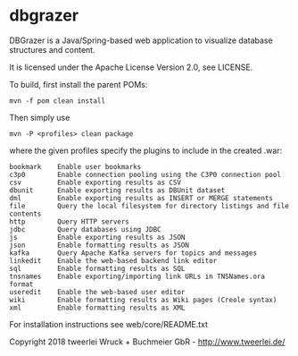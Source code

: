 # dbgrazer
DBGrazer is a Java/Spring-based web application to visualize database structures and content.

It is licensed under the Apache License Version 2.0, see LICENSE.

To build, first install the parent POMs:
	
	mvn -f pom clean install

Then simply use

	mvn -P <profiles> clean package

where the given profiles specify the plugins to include in the created .war:

	bookmark	Enable user bookmarks
	c3p0		Enable connection pooling using the C3P0 connection pool
	csv			Enable exporting results as CSV
	dbunit		Enable exporting results as DBUnit dataset
	dml			Enable exporting results as INSERT or MERGE statements
	file		Query the local filesystem for directory listings and file contents
	http		Query HTTP servers
	jdbc		Query databases using JDBC
	js			Enable exporting results as JSON
	json		Enable formatting results as JSON
	kafka		Query Apache Kafka servers for topics and messages
	linkedit	Enable the web-based backend link editor
	sql			Enable formatting results as SQL
	tnsnames	Enable exporting/importing link URLs in TNSNames.ora format
	useredit	Enable the web-based user editor
	wiki		Enable formatting results as Wiki pages (Creole syntax)
	xml			Enable formatting results as XML

For installation instructions see web/core/README.txt


Copyright 2018 tweerlei Wruck + Buchmeier GbR - http://www.tweerlei.de/
